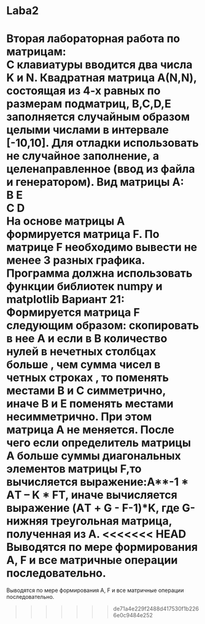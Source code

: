 # Laba2
Вторая лабораторная работа по матрицам:  
С клавиатуры вводится два числа K и N.
Квадратная матрица А(N,N), состоящая из 4-х равных по размерам подматриц, B,C,D,E заполняется случайным образом целыми числами в интервале [-10,10].
Для отладки использовать не случайное заполнение, а целенаправленное (ввод из файла и генератором). Вид матрицы А:  
B E  
C D  
На основе матрицы А формируется матрица  F. По матрице F необходимо вывести не менее 3 разных графика. Программа должна использовать функции библиотек numpy  и matplotlib
Вариант 21:  
Формируется матрица F следующим образом: скопировать в нее А и  если в В количество нулей в нечетных столбцах больше , чем сумма чисел в четных строках , то поменять местами  В и С симметрично, иначе В и Е поменять местами несимметрично.
При этом матрица А не меняется. После чего если определитель матрицы А больше суммы диагональных элементов матрицы F,то вычисляется выражение:A**-1 * A**T – K * F**Т, иначе вычисляется выражение (A**Т + G - F**-1)*K, где G-нижняя треугольная матрица, полученная из А.
<<<<<<< HEAD
Выводятся по мере формирования А, F и все матричные операции последовательно.
=======
Выводятся по мере формирования А, F и все матричные операции последовательно.
>>>>>>> de71a4e229f2488d417530f1b2266e0c9484e252
